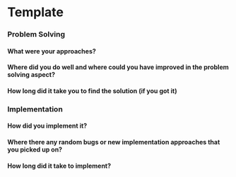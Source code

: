 # Template

### Problem Solving

#### What were your approaches?

#### Where did you do well and where could you have improved in the problem solving aspect?

#### How long did it take you to find the solution (if you got it)

### Implementation

#### How did you implement it?

#### Where there any random bugs or new implementation approaches that you picked up on?

#### How long did it take to implement?





